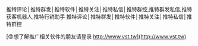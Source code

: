 推特评论│推特群发│推特软件│推特关注│推特私信│推特群控,推特群发私信,推特获客机器人,推特行销助手
推特评论│推特群发│推特软件│推特关注│推特私信│推特群控

[😍想了解推广相关软件的朋友请登录 http://www.vst.tw](http://www.vst.tw)



